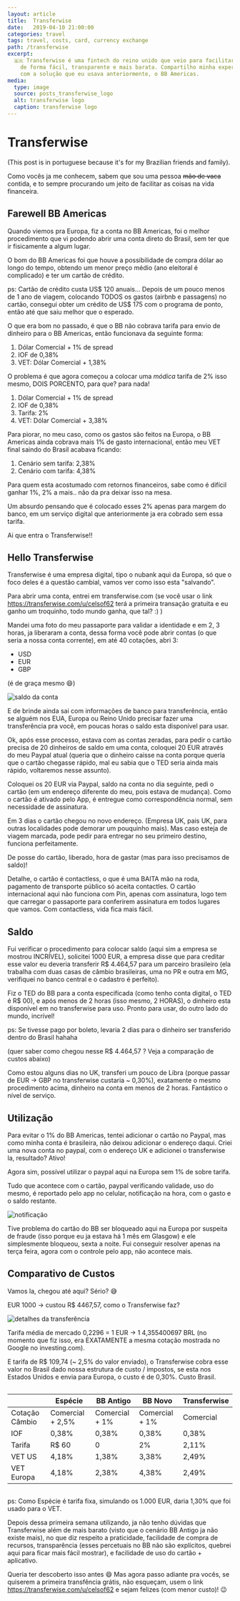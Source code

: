 ```yaml
---
layout: article
title:  Transferwise
date:   2019-04-10 21:00:00
categories: travel
tags: travel, costs, card, currency exchange
path: /transferwise
excerpt:
  🇧🇷 Transferwise é uma fintech do reino unido que veio para facilitar as operações de câmbio,
    de forma fácil, transparente e mais barata. Compartilho minha experiência e faço um comparativo
    com a solução que eu usava anteriormente, o BB Americas.
media:
  type: image
  source: posts_transferwise_logo
  alt: transferwise logo
  caption: transferwise logo
---
```


# Transferwise

(This post is in portuguese because it's for my Brazilian friends and family).

Como vocês ja me conhecem, sabem que sou uma pessoa ~~mão de vaca~~ contida, e to sempre procurando um jeito de facilitar as coisas na vida financeira.

## Farewell BB Americas

Quando viemos pra Europa, fiz a conta no BB Americas, foi o melhor procedimento que vi podendo abrir uma conta direto do Brasil, sem ter que ir fisicamente a algum lugar.

O bom do BB Americas foi que houve a possibilidade de compra dólar ao longo do tempo, obtendo um menor preço médio (ano eleitoral é complicado) e ter um cartão de crédito.

ps: Cartão de crédito custa US$ 120 anuais... Depois de um pouco menos de 1 ano de viagem, colocando TODOS os gastos (airbnb e passagens) no cartão, consegui obter um crédito de US$ 175 com o programa de ponto, então até que saiu melhor que o esperado.

O que era bom no passado, é que o BB não cobrava tarifa para envio de dinheiro para o BB Americas, então funcionava da seguinte forma:

1. Dólar Comercial + 1% de spread
2. IOF de 0,38%
3. VET: Dólar Comercial + 1,38%

O problema é que agora começou a colocar uma _módica_ tarifa de 2% isso mesmo, DOIS PORCENTO, para que? para nada!

1. Dólar Comercial + 1% de spread
2. IOF de 0,38%
3. Tarifa: 2%
4. VET: Dólar Comercial + 3,38%

Para piorar, no meu caso, como os gastos são feitos na Europa, o BB Americas ainda cobrava mais 1% de gasto internacional, então meu VET final saindo do Brasil acabava ficando:

1. Cenário sem tarifa: 2,38%
2. Cenário com tarifa: 4,38%

Para quem esta acostumado com retornos financeiros, sabe como é difícil ganhar 1%, 2% a mais.. não da pra deixar isso na mesa.

Um absurdo pensando que é colocado esses 2% apenas para margem do banco, em um serviço digital que anteriormente ja era cobrado sem essa tarifa.

Ai que entra o Transferwise!!

## Hello Transferwise

Transferwise é uma empresa digital, tipo o nubank aqui da Europa, só que o foco deles é a questão cambial, vamos ver como isso esta "salvando".

Para abrir uma conta, entrei em transferwise.com (se você usar o link https://transferwise.com/u/celsof62 terá a primeira transação gratuita e eu ganho um troquinho, todo mundo ganha, que tal? :) )

Mandei uma foto do meu passaporte para validar a identidade e em 2, 3 horas, ja liberaram a conta, dessa forma você pode abrir contas (o que seria a nossa conta corrente), em até 40 cotações, abri 3:

- USD
- EUR
- GBP

(é de graça mesmo 😄)

![saldo da conta](/images/transferwise/account.jpg)

E de brinde ainda sai com informações de banco para transferência, então se alguém nos EUA, Europa ou Reino Unido precisar fazer uma transferência pra você, em poucas horas o saldo esta disponível para usar.

Ok, após esse processo, estava com as contas zeradas, para pedir o cartão precisa de 20 dinheiros de saldo em uma conta, coloquei 20 EUR através do meu Paypal atual (queria que o dinheiro caisse na conta porque queria que o cartão chegasse rápido, mal eu sabia que o TED seria ainda mais rápido, voltaremos nesse assunto).

Coloquei os 20 EUR via Paypal, saldo na conta no dia seguinte, pedi o cartão (em um endereço diferente do meu, pois estava de mudança). Como o cartão é ativado pelo App, é entregue como correspondência normal, sem necessidade de assinatura.

Em 3 dias o cartão chegou no novo endereço. (Empresa UK, pais UK, para outras localidades pode demorar um pouquinho mais). Mas caso esteja de viagem marcada, pode pedir para entregar no seu primeiro destino, funciona perfeitamente.

De posse do cartão, liberado, hora de gastar (mas para isso precisamos de saldo)!

Detalhe, o cartão é contactless, o que é uma BAITA mão na roda, pagamento de transporte público só aceita contactles. O cartão internacional aqui não funciona com Pin, apenas com assinatura, logo tem que carregar o passaporte para conferirem assinatura em todos lugares que vamos. Com contactless, vida fica mais fácil.

## Saldo

Fui verificar o procedimento para colocar saldo (aqui sim a empresa se mostrou INCRÍVEL), solicitei 1000 EUR, a empresa disse que para creditar esse valor eu deveria transferir R$ 4.464,57 para um parceiro brasileiro (ela trabalha com duas casas de câmbio brasileiras, uma no PR e outra em MG, verifiquei no banco central e o cadastro é perfeito).

Fiz o TED do BB para a conta especificada (como tenho conta digital, o TED é R$ 00), e após menos de 2 horas (isso mesmo, 2 HORAS), o dinheiro esta disponível em no transferwise para uso. Pronto para usar, do outro lado do mundo, incrível!

ps: Se tivesse pago por boleto, levaria 2 dias para o dinheiro ser transferido dentro do Brasil hahaha

(quer saber como chegou nesse R$ 4.464,57 ? Veja a comparação de custos abaixo)

Como estou alguns dias no UK, transferi um pouco de Libra (porque passar de EUR -> GBP no transferwise custaria ~ 0,30%), exatamente o mesmo procedimento acima, dinheiro na conta em menos de 2 horas. Fantástico o nível de serviço.

## Utilização

Para evitar o 1% do BB Americas, tentei adicionar o cartão no Paypal, mas como minha conta é brasileira, não deixou adicionar o endereço daqui. Criei uma nova conta no paypal, com o endereço UK e adicionei o transferwise la, resultado? Ativo!

Agora sim, possível utilizar o paypal aqui na Europa sem 1% de sobre tarifa.

Tudo que acontece com o cartão, paypal verificando validade, uso do mesmo, é reportado pelo app no celular, notificação na hora, com o gasto e o saldo restante.

![notificação](/images/transferwise/notification.jpg)

Tive problema do cartão do BB ser bloqueado aqui na Europa por suspeita de fraude (isso porque eu ja estava há 1 mês em Glasgow) e ele simplesmente bloqueou, sexta a noite. Fui conseguir resolver apenas na terça feira, agora com o controle pelo app, não acontece mais.

## Comparativo de Custos

Vamos la, chegou até aqui? Sério? 😅

EUR 1000 -> custou R$ 4467,57, como o Transferwise faz?

![detalhes da transferência](/images/transferwise/transfer_details.jpg)

Tarifa média de mercado 0,2296 = 1 EUR -> 1 4,355400697 BRL (no momento que fiz isso, era EXATAMENTE a mesma cotação mostrada no Google no investing.com).

E tarifa de R$ 109,74 (~ 2,5% do valor enviado), o Transferwise cobra esse valor no Brasil dado nossa estrutura de custo / impostos, se esta nos Estados Unidos e envia para Europa, o custo é de 0,30%. Custo Brasil.

<div style="overflow-x: auto;">

|                | Espécie          | BB Antigo      | BB Novo        | Transferwise |
| -------------- | ---------------- | -------------- | -------------- | ------------ |
| Cotação Câmbio | Comercial + 2,5% | Comercial + 1% | Comercial + 1% | Comercial    |
| IOF            | 0,38%            | 0,38%          | 0,38%          | 0,38%        |
| Tarifa         | R$ 60            | 0              | 2%             | 2,11%        |
| VET US         | 4,18%            | 1,38%          | 3,38%          | 2,49%        |
| VET Europa     | 4,18%            | 2,38%          | 4,38%          | 2,49%        |

</div>

ps: Como Espécie é tarifa fixa, simulando os 1.000 EUR, daria 1,30% que foi usado para o VET.

Depois dessa primeira semana utilizando, ja não tenho dúvidas que Transferwise além de mais barato (visto que o cenário BB Antigo ja não existe mais), no que diz respeito a praticidade, facilidade de compra de recursos, transparência (esses percetuais no BB não são explícitos, quebrei aqui para ficar mais fácil mostrar), e facilidade de uso do cartão + aplicativo.

Queria ter descoberto isso antes 😄 Mas agora passo adiante pra vocês, se quiserem a primeira transfência grátis, não esqueçam, usem o link https://transferwise.com/u/celsof62 e sejam felizes (com menor custo)! 😉
